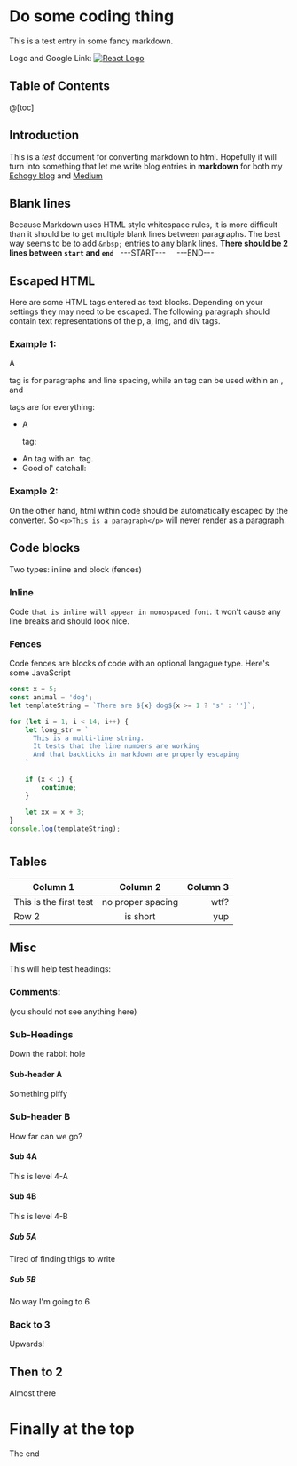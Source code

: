 # Do some coding thing
This is a test entry in some fancy markdown.

Logo and Google Link:
[![React Logo][logo]][Google]

## Table of Contents
@[toc]

## Introduction
This is a *test* document for converting markdown to html. Hopefully it will turn into something that let me write blog entries in __markdown__ for both my [Echogy blog] and [Medium]

## Blank lines
Because Markdown uses HTML style whitespace rules, it is more difficult than it should be to get multiple blank lines between paragraphs. The best way seems to be to add `&nbsp;` entries to any blank lines.
**There should be 2 lines between `start` and `end`**
&nbsp;
---START---
&nbsp;
&nbsp;
---END---

## Escaped HTML
Here are some HTML tags entered as text blocks. Depending on your settings they may need to be escaped. The following paragraph should contain text representations of the p, a, img, and div tags.

### Example 1:
A <p> tag is for paragraphs and line spacing, while an <a> tag can be used within an <img>, and <div> tags are for everything:

* A <p> tag:
* An <a> tag with an <img> tag.
* Good ol' catchall: <div>

### Example 2:
On the other hand, html within code should be automatically escaped by the converter. So `<p>This is a paragraph</p>` will never render as a paragraph.

## Code blocks
Two types: inline and block (fences)

### Inline
Code `that is inline will appear in monospaced font`. It won't cause any line breaks and should look nice.

### Fences
Code fences are blocks of code with an optional langague type. Here's some JavaScript

```javascript
const x = 5;
const animal = 'dog';
let templateString = `There are ${x} dog${x >= 1 ? 's' : ''}`;

for (let i = 1; i < 14; i++) {
	let long_str = `
	  This is a multi-line string.
	  It tests that the line numbers are working
	  And that backticks in markdown are properly escaping
	`
	
	if (x < i) {
		continue;
	}
	
	let xx = x + 3;
}
console.log(templateString);
```

#  
## Tables
| Column 1 | Column 2 | Column 3 |
|----------|:--------:|---------:|
| This is the first test |no proper spacing | wtf? |
| Row 2 | is short | yup |

## Misc
This will help test headings:

### Comments:
(you should not see anything here)

[//]: # (Comments must have a blank line above them. If you can read this something is WRONG)

### Sub-Headings
Down the rabbit hole
#### Sub-header A
Something piffy
### Sub-header B
How far can we go?
#### Sub 4A
This is level 4-A
#### Sub 4B
This is level 4-B
##### Sub 5A
Tired of finding thigs to write
##### Sub 5B
No way I'm going to 6

### Back to 3
Upwards!
## Then to 2
Almost there
# Finally at the top

[//]: # (This is how you can insert non-rendering comments. Below is a list of links)

[Echogy blog]: <https://blog.echogy.net>
[Medium]: <https://www.medium.com>
[Google]: <httos://google.com>
[Logo]: <https://blog.echogy.net/wp-content/uploads/2018/03/1200px-React-icon.svg1_-440x440.png>


The end
&nbsp;
&nbsp;